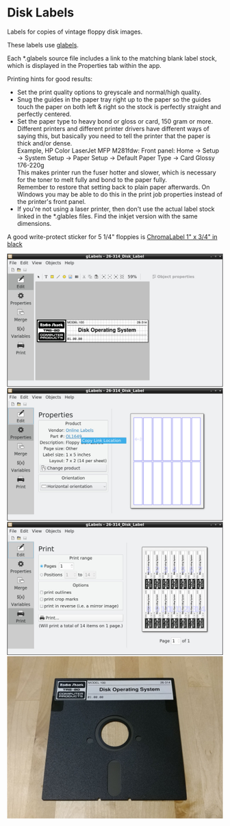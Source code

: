 # Disk Labels  
Labels for copies of vintage floppy disk images.

These labels use [glabels](https://github.com/jimevins/glabels-qt).

Each \*.glabels source file includes a link to the matching blank label stock, which is displayed in the Properties tab within the app.

Printing hints for good results:  
* Set the print quality options to greyscale and normal/high quality.  
* Snug the guides in the paper tray right up to the paper so the guides touch the paper on both left & right so the stock is perfectly straight and perfectly centered.  
* Set the paper type to heavy bond or gloss or card, 150 gram or more. Different printers and different printer drivers have different ways of saying this, but basically you need to tell the printer that the paper is thick and/or dense.  
Example, HP Color LaserJet MFP M281fdw: Front panel: Home -> Setup -> System Setup -> Paper Setup -> Default Paper Type -> Card Glossy 176-220g  
This makes printer run the fuser hotter and slower, which is necessary for the toner to melt fully and bond to the paper fully.  
Remember to restore that setting back to plain paper afterwards. On Windows you may be able to do this in the print job properties instead of the printer's front panel.  
* If you're not using a laser printer, then don't use the actual label stock linked in the \*.glables files. Find the inkjet version with the same dimensions.

A good write-protect sticker for 5 1/4" floppies is [ChromaLabel 1" x 3/4" in black](https://www.chromalabel.com/products/1-3-4-inch-color-code-squares)

![](disk_labels_1.jpg)  
![](disk_labels_2.jpg)  
![](disk_labels_3.jpg)  
![](disk_labels_4.jpg)  
